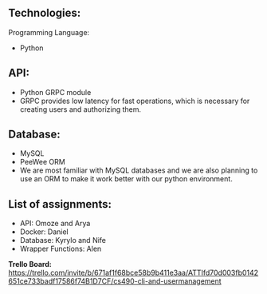 ## Technologies:
Programming Language:
- Python

## API:
- Python GRPC module
- GRPC provides low latency for fast operations, which is necessary for creating users and authorizing them.

## Database:
- MySQL
- PeeWee ORM
- We are most familiar with MySQL databases and we are also planning to use an ORM to make it work better with our python environment.

## List of assignments:
- API: Omoze and Arya
- Docker: Daniel
- Database: Kyrylo and Nife
- Wrapper Functions: Alen

**Trello Board:** https://trello.com/invite/b/671af1f68bce58b9b411e3aa/ATTIfd70d003fb0142651ce733badf17586f74B1D7CF/cs490-cli-and-usermanagement